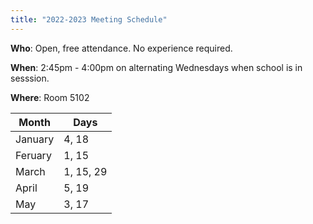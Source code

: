 ```yaml
---
title: "2022-2023 Meeting Schedule"
---
```


**Who**: Open, free attendance. No experience required.

**When**: 2:45pm - 4:00pm on alternating Wednesdays when school is in sesssion.

**Where**: Room 5102

| Month     | Days |
| ----------| ------ |
| January   | 4, 18  |
| Feruary   | 1, 15  |
| March     | 1, 15, 29  |
| April     | 5, 19  |
| May       | 3, 17  |